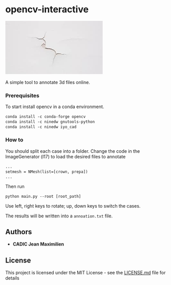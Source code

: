 # opencv-interactive
![alt text](https://raw.githubusercontent.com/JeanMaximilienCadic/opencv-interactive/master/imgs/opencv-annotate.png)

A simple tool to annotate 3d files online.

### Prerequisites

To start install opencv in a conda environment.
```
conda install -c conda-forge opencv
conda install -c ninedw gnutools-python
conda install -c ninedw iyo_cad
```

### How to
You should split each case into a folder. Change the code in the ImageGenerator (l17) to load the desired files to annotate
```
...
setmesh = NMesh(list=[crown, prepa])
...
```

Then run
```
python main.py --root [root_path]
```

Use left, right keys to rotate; up, down keys to switch the cases.

The results will be written into a `annoation.txt` file.

## Authors

* **CADIC Jean Maximilien**

## License

This project is licensed under the MIT License - see the [LICENSE.md](LICENSE.md) file for details
